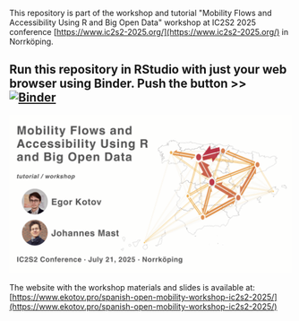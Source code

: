 This repository is part of the workshop and tutorial "Mobility Flows and Accessibility Using R and Big Open Data" workshop at IC2S2 2025 conference [https://www.ic2s2-2025.org/](https://www.ic2s2-2025.org/) in Norrköping.

## Run this repository in RStudio with just your web browser using Binder. Push the button >> [![Binder](https://mybinder.org/badge_logo.svg)](https://mybinder.org/v2/gh/e-kotov/ic2s2-2025-spanishoddata-playground/HEAD?urlpath=rstudio)

![](media/card.png)

The website with the workshop materials and slides is available at: [https://www.ekotov.pro/spanish-open-mobility-workshop-ic2s2-2025/](https://www.ekotov.pro/spanish-open-mobility-workshop-ic2s2-2025/)
